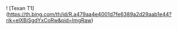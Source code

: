 ! [Texan T1] (https://th.bing.com/th/id/R.a479aa4e4001d7fe6389a2d29aab1e44?rik=elXBiSgdYxCoRw&pid=ImgRaw) 
